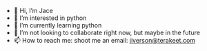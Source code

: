 - 👋 Hi, I’m Jace
- 🐍 I’m interested in python
- 📗 I’m currently learning python
- 👐 I’m not looking to collaborate right now, but maybe in the future
- 📫 How to reach me: shoot me an email: jiverson@terakeet.com  

<!---
terakeet-ji/terakeet-ji is a ✨ special ✨ repository because its `README.md` (this file) appears on your GitHub profile.
You can click the Preview link to take a look at your changes.
--->
